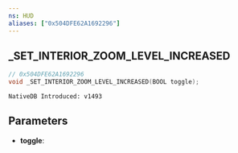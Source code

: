 ```yaml
---
ns: HUD
aliases: ["0x504DFE62A1692296"]
---
```

## _SET_INTERIOR_ZOOM_LEVEL_INCREASED

```c
// 0x504DFE62A1692296
void _SET_INTERIOR_ZOOM_LEVEL_INCREASED(BOOL toggle);
```

```
NativeDB Introduced: v1493
```

## Parameters
* **toggle**:
